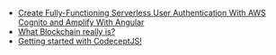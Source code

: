 - [Create Fully-Functioning Serverless User Authentication With AWS Cognito and Amplify With Angular
](https://medium.com/better-programming/create-a-fully-functioning-user-authentication-with-aws-cognito-and-amplify-with-angular-complete-a3ce58df1b74)
- [What Blockchain really is?
](https://medium.com/@harrish/what-blockchain-really-is-3f22f5b01b85)
- [Getting started with CodeceptJS!
](https://medium.com/@dharshinibaskaran/getting-started-with-codeceptjs-ed66d5f6c3d9)
